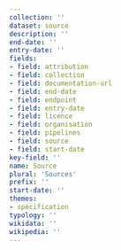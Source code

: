 ```yaml
---
collection: ''
dataset: source
description: ''
end-date: ''
entry-date: ''
fields:
- field: attribution
- field: collection
- field: documentation-url
- field: end-date
- field: endpoint
- field: entry-date
- field: licence
- field: organisation
- field: pipelines
- field: source
- field: start-date
key-field: ''
name: Source
plural: 'Sources'
prefix: ''
start-date: ''
themes:
- specification
typology: ''
wikidata: ''
wikipedia: ''
---
```

